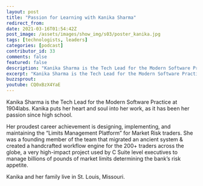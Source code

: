 ```yaml
---
layout: post
title: "Passion for Learning with Kanika Sharma"
redirect_from:
date: 2021-03-16T01:54:42Z
post_image: /assets/images/show_img/s03/poster_kanika.jpg
tags: [technologists, leaders]
categories: [podcast]
contributor_id: 33
comments: false
featured: false
description: "Kanika Sharma is the Tech Lead for the Modern Software Practice at 1904labs."
excerpt: "Kanika Sharma is the Tech Lead for the Modern Software Practice at 1904labs. She puts her heart and soul into her work, as it has been her passion since high school."
buzzsprout: 
youtube: CQ0xBzX4YaE
---
```

Kanika Sharma is the Tech Lead for the Modern Software Practice at 1904labs. Kanika puts her heart and soul into her work, as it has been her passion since high school.

Her proudest career achievement is designing, implementing, and maintaining the “Limits Management Platform” for Market Risk traders. She was a founding member of the team that migrated an ancient system & created a handcrafted workflow engine for the 200+ traders across the globe, a very high-impact project used by C Suite level executives to manage billions of pounds of market limits determining the bank’s risk appetite.

Kanika and her family live in St. Louis, Missouri.
